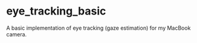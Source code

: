 # eye_tracking_basic
A basic implementation of eye tracking (gaze estimation) for my MacBook camera.
